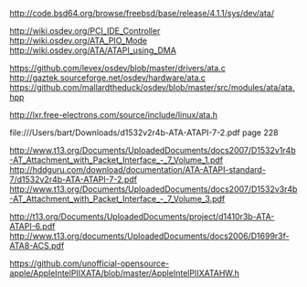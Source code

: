 
http://code.bsd64.org/browse/freebsd/base/release/4.1.1/sys/dev/ata/

http://wiki.osdev.org/PCI_IDE_Controller
http://wiki.osdev.org/ATA_PIO_Mode
http://wiki.osdev.org/ATA/ATAPI_using_DMA

https://github.com/levex/osdev/blob/master/drivers/ata.c
http://gaztek.sourceforge.net/osdev/hardware/ata.c
https://github.com/mallardtheduck/osdev/blob/master/src/modules/ata/ata.hpp

http://lxr.free-electrons.com/source/include/linux/ata.h


file:///Users/bart/Downloads/d1532v2r4b-ATA-ATAPI-7-2.pdf
page 228


http://www.t13.org/Documents/UploadedDocuments/docs2007/D1532v1r4b-AT_Attachment_with_Packet_Interface_-_7_Volume_1.pdf
http://hddguru.com/download/documentation/ATA-ATAPI-standard-7/d1532v2r4b-ATA-ATAPI-7-2.pdf
http://www.t13.org/Documents/UploadedDocuments/docs2007/D1532v3r4b-AT_Attachment_with_Packet_Interface_-_7_Volume_3.pdf

http://t13.org/Documents/UploadedDocuments/project/d1410r3b-ATA-ATAPI-6.pdf
http://www.t13.org/documents/UploadedDocuments/docs2006/D1699r3f-ATA8-ACS.pdf

https://github.com/unofficial-opensource-apple/AppleIntelPIIXATA/blob/master/AppleIntelPIIXATAHW.h
